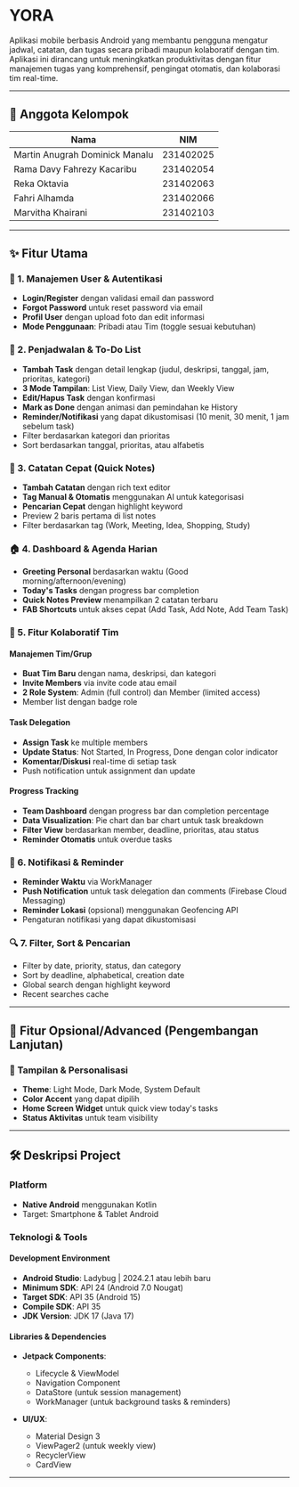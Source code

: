 # YORA

Aplikasi mobile berbasis Android yang membantu pengguna mengatur jadwal, catatan, dan tugas secara pribadi maupun kolaboratif dengan tim. Aplikasi ini dirancang untuk meningkatkan produktivitas dengan fitur manajemen tugas yang komprehensif, pengingat otomatis, dan kolaborasi tim real-time.

---

## 👥 Anggota Kelompok

| Nama                           | NIM       |
|--------------------------------|-----------|
| Martin Anugrah Dominick Manalu | 231402025 |
| Rama Davy Fahrezy Kacaribu     | 231402054 |
| Reka Oktavia                   | 231402063 |
| Fahri Alhamda                  | 231402066 |
| Marvitha Khairani              | 231402103 |
---

## ✨ Fitur Utama

### 🔐 1. Manajemen User & Autentikasi
- **Login/Register** dengan validasi email dan password
- **Forgot Password** untuk reset password via email
- **Profil User** dengan upload foto dan edit informasi
- **Mode Penggunaan**: Pribadi atau Tim (toggle sesuai kebutuhan)

### 📅 2. Penjadwalan & To-Do List
- **Tambah Task** dengan detail lengkap (judul, deskripsi, tanggal, jam, prioritas, kategori)
- **3 Mode Tampilan**: List View, Daily View, dan Weekly View
- **Edit/Hapus Task** dengan konfirmasi
- **Mark as Done** dengan animasi dan pemindahan ke History
- **Reminder/Notifikasi** yang dapat dikustomisasi (10 menit, 30 menit, 1 jam sebelum task)
- Filter berdasarkan kategori dan prioritas
- Sort berdasarkan tanggal, prioritas, atau alfabetis

### 📝 3. Catatan Cepat (Quick Notes)
- **Tambah Catatan** dengan rich text editor
- **Tag Manual & Otomatis** menggunakan AI untuk kategorisasi
- **Pencarian Cepat** dengan highlight keyword
- Preview 2 baris pertama di list notes
- Filter berdasarkan tag (Work, Meeting, Idea, Shopping, Study)

### 🏠 4. Dashboard & Agenda Harian
- **Greeting Personal** berdasarkan waktu (Good morning/afternoon/evening)
- **Today's Tasks** dengan progress bar completion
- **Quick Notes Preview** menampilkan 2 catatan terbaru
- **FAB Shortcuts** untuk akses cepat (Add Task, Add Note, Add Team Task)

### 👥 5. Fitur Kolaboratif Tim

#### Manajemen Tim/Grup
- **Buat Tim Baru** dengan nama, deskripsi, dan kategori
- **Invite Members** via invite code atau email
- **2 Role System**: Admin (full control) dan Member (limited access)
- Member list dengan badge role

#### Task Delegation
- **Assign Task** ke multiple members
- **Update Status**: Not Started, In Progress, Done dengan color indicator
- **Komentar/Diskusi** real-time di setiap task
- Push notification untuk assignment dan update

#### Progress Tracking
- **Team Dashboard** dengan progress bar dan completion percentage
- **Data Visualization**: Pie chart dan bar chart untuk task breakdown
- **Filter View** berdasarkan member, deadline, prioritas, atau status
- **Reminder Otomatis** untuk overdue tasks

### 🔔 6. Notifikasi & Reminder
- **Reminder Waktu** via WorkManager
- **Push Notification** untuk task delegation dan comments (Firebase Cloud Messaging)
- **Reminder Lokasi** (opsional) menggunakan Geofencing API
- Pengaturan notifikasi yang dapat dikustomisasi

### 🔍 7. Filter, Sort & Pencarian
- Filter by date, priority, status, dan category
- Sort by deadline, alphabetical, creation date
- Global search dengan highlight keyword
- Recent searches cache

---

## 🚀 Fitur Opsional/Advanced (Pengembangan Lanjutan)

### 🎨 Tampilan & Personalisasi
- **Theme**: Light Mode, Dark Mode, System Default
- **Color Accent** yang dapat dipilih
- **Home Screen Widget** untuk quick view today's tasks
- **Status Aktivitas** untuk team visibility

---

## 🛠️ Deskripsi Project

### Platform
- **Native Android** menggunakan Kotlin
- Target: Smartphone & Tablet Android

### Teknologi & Tools

#### Development Environment
- **Android Studio**: Ladybug | 2024.2.1 atau lebih baru
- **Minimum SDK**: API 24 (Android 7.0 Nougat)
- **Target SDK**: API 35 (Android 15)
- **Compile SDK**: API 35
- **JDK Version**: JDK 17 (Java 17)

#### Libraries & Dependencies
- **Jetpack Components**:
    - Lifecycle & ViewModel
    - Navigation Component
    - DataStore (untuk session management)
    - WorkManager (untuk background tasks & reminders)

- **UI/UX**:
    - Material Design 3
    - ViewPager2 (untuk weekly view)
    - RecyclerView
    - CardView

---